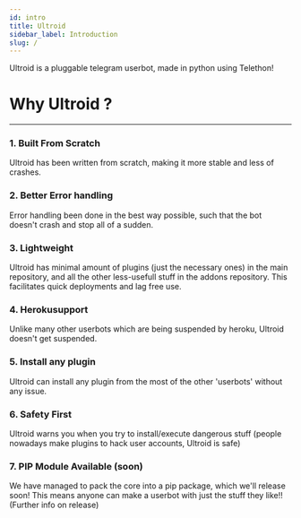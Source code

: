 ```yaml
---
id: intro
title: Ultroid
sidebar_label: Introduction
slug: /
---
```


Ultroid is a pluggable telegram userbot, made in python using Telethon!

# Why Ultroid ?
---
### 1. Built From Scratch

Ultroid has been written from scratch, making it more stable and less of crashes.

### 2. Better Error handling

Error handling been done in the best way possible, such that the bot doesn't crash and stop all of a sudden.

### 3. Lightweight

Ultroid has minimal amount of plugins (just the necessary ones) in the main repository, and all the other less-usefull stuff in the addons repository. This facilitates quick deployments and lag free use.

### 4. Herokusupport 

Unlike many other userbots which are being suspended by heroku, Ultroid doesn't get suspended. 

### 5. Install any plugin

Ultroid can install any plugin from the most of the other 'userbots' without any issue.

### 6. Safety First

Ultroid warns you when you try to install/execute dangerous stuff (people nowadays make plugins to hack user accounts, Ultroid is safe)

### 7. PIP Module Available (soon)

We have managed to pack the core into a pip package, which we'll release soon! This means anyone can make a userbot with just the stuff they like!! (Further info on release)
